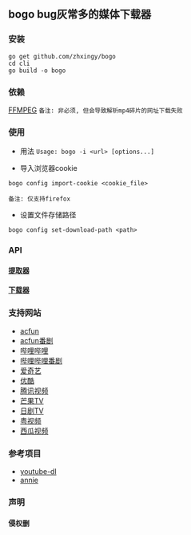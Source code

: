 ## bogo bug灰常多的媒体下载器
### 安装
```
go get github.com/zhxingy/bogo
cd cli
go build -o bogo
```
### 依赖
[FFMPEG](https://www.ffmpeg.org/)
`备注: 非必须, 但会导致解析mp4碎片的网址下载失败`

### 使用
* 用法
`Usage: bogo -i <url> [options...]`

* 导入浏览器cookie
```
bogo config import-cookie <cookie_file>
```
`备注: 仅支持firefox`
* 设置文件存储路径
```
bogo config set-download-path <path>
```

### API
#### [提取器](spider/README.md)
#### [下载器](downloader/README.md)

### 支持网站
* [acfun](https://www.acfun.cn/)
* [acfun番剧](https://www.acfun.cn/v/list155/index.htm)
* [哔哩哔哩](https://www.bilibili.com/)
* [哔哩哔哩番剧](https://www.bilibili.com/anime/)
* [爱奇艺](https://www.iqiyi.com/)
* [优酷](https://www.youku.com/)
* [腾讯视频](https://v.qq.com/)
* [芒果TV](https://www.mgtv.com/tv/)
* [日剧TV](https://www.rijutv.com/)
* [粤视频](http://www.yuesp.com/)
* [西瓜视频](https://www.ixigua.com/)

### 参考项目
* [youtube-dl](https://github.com/ytdl-org/youtube-dl)
* [annie](https://github.com/iawia002/annie)

### 声明
#### 侵权删